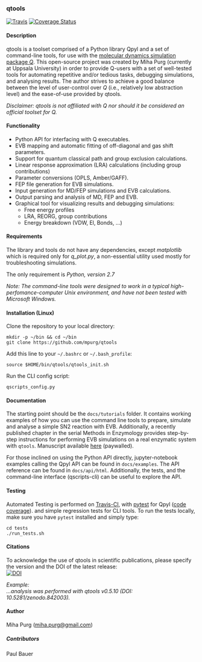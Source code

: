 ### qtools 

[![Travis](https://api.travis-ci.org/mpurg/qtools.svg?branch=master)](https://travis-ci.org/mpurg/qtools)  [![Coverage Status](https://coveralls.io/repos/github/mpurg/qtools/badge.svg?branch=master)](https://coveralls.io/github/mpurg/qtools?branch=master)

#### Description

qtools is a toolset comprised of a Python library Qpyl and a set of command-line tools, for use with the [molecular dynamics simulation package *Q*](http://xray.bmc.uu.se/~aqwww/q/). This open-source project was created by Miha Purg (currently at Uppsala University) in order to provide Q-users with a set of well-tested tools for automating repetitive and/or tedious tasks, debugging simulations, and analysing results. The author strives to achieve a good balance between the level of user-control over *Q* (i.e., relatively low abstraction level) and the ease-of-use provided by qtools.

*Disclaimer: qtools is not affiliated with *Q* nor should it be considered an official toolset for Q.*


#### Functionality

- Python API for interfacing with Q executables.
- EVB mapping and automatic fitting of off-diagonal and gas shift parameters.
- Support for quantum classical path and group exclusion calculations.
- Linear response approximation (LRA) calculations (including group contributions)
- Parameter conversions (OPLS, Amber/GAFF).
- FEP file generation for EVB simulations.
- Input generation for MD/FEP simulations and EVB calculations.
- Output parsing and analysis of MD, FEP and EVB.
- Graphical tool for visualizing results and debugging simulations:
  - Free energy profiles
  - LRA, REORG, group contributions
  - Energy breakdown (VDW, El, Bonds, ...)


#### Requirements

The library and tools do not have any dependencies, except *matplotlib*
which is required only for *q_plot.py*, a non-essential utility used mostly for
troubleshooting simulations.

The only requirement is *Python, version 2.7*

*Note: The command-line tools were designed to work in a typical high-perfomance-computer Unix environment, and have not been tested with Microsoft Windows.*


#### Installation (Linux)

Clone the repository to your local directory:  
```
mkdir -p ~/bin && cd ~/bin
git clone https://github.com/mpurg/qtools
```

Add this line to your `~/.bashrc` or `~/.bash_profile`:  
```
source $HOME/bin/qtools/qtools_init.sh
```

Run the CLI config script:  
```
qscripts_config.py
```

#### Documentation

The starting point should be the `docs/tutorials` folder.
It contains working examples of how you can use the command line tools to prepare, simulate and analyse a simple SN2 reaction with EVB. Additionally, a recently published chapter in the serial Methods in Enzymology provides step-by-step instructions for performing EVB simulations on a real enzymatic system with `qtools`. Manuscript available [here](https://doi.org/10.1016/bs.mie.2018.06.007) (paywalled).
  
For those inclined on using the Python API directly, jupyter-notebook examples calling the Qpyl API can be found in `docs/examples`. The API reference can be found in `docs/api/html`. Additionally, the tests, and the command-line interface (qscripts-cli) can be useful to explore the API.
  
#### Testing

Automated Testing is performed on [Travis-CI](https://travis-ci.org/mpurg/qtools),
with [pytest](https://docs.pytest.org/en/latest/) for Qpyl
([code coverage](https://coveralls.io/github/mpurg/qtools?branch=master)).
and simple regression tests for CLI tools.
To run the tests locally, make sure you have `pytest` installed and simply type:
```
cd tests
./run_tests.sh
```

#### Citations

To acknowledge the use of qtools in scientific publications, please specify the version and the
DOI of the latest release:  
[![DOI](https://zenodo.org/badge/80016679.svg)](https://zenodo.org/badge/latestdoi/80016679)  

*Example:*  
*...analysis was performed with qtools v0.5.10 (DOI: 10.5281/zenodo.842003).*


#### Author
Miha Purg (miha.purg@gmail.com)  

##### Contributors
Paul Bauer

